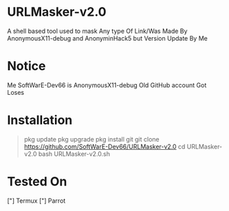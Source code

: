 # URLMasker-v2.0
A shell based tool used to mask Any type Of Link/Was Made By AnonymousX11-debug and AnonyminHack5 but Version Update By Me

# Notice
Me SoftWarE-Dev66 is AnonymousX11-debug Old GitHub account Got Loses


# Installation
> pkg update
> pkg upgrade
> pkg install git
> git clone https://github.com/SoftWarE-Dev66/URLMasker-v2.0
> cd URLMasker-v2.0
> bash URLMasker-v2.0.sh



# Tested On 
["] Termux
["] Parrot
